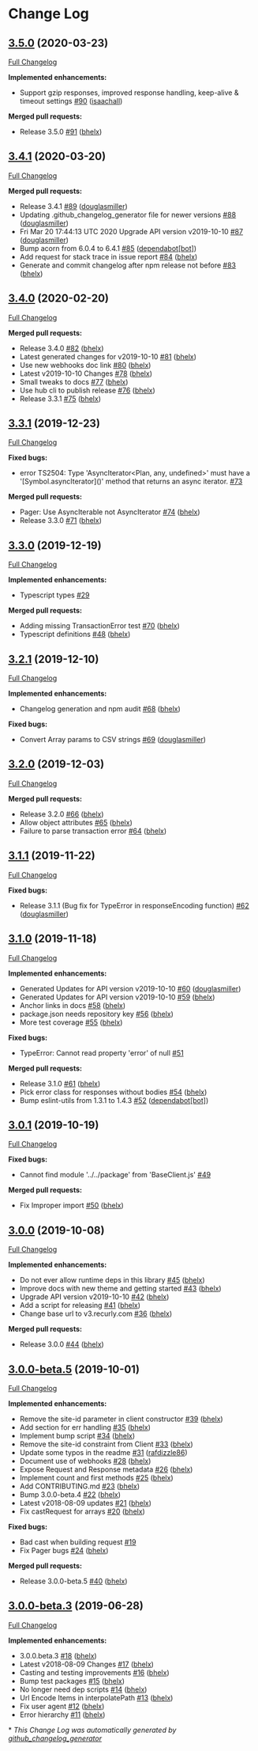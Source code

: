 # Change Log

## [3.5.0](https://github.com/recurly/recurly-client-node/tree/3.5.0) (2020-03-23)
[Full Changelog](https://github.com/recurly/recurly-client-node/compare/3.4.1...3.5.0)

**Implemented enhancements:**

- Support gzip responses, improved response handling, keep-alive & timeout settings [\#90](https://github.com/recurly/recurly-client-node/pull/90) ([isaachall](https://github.com/isaachall))

**Merged pull requests:**

- Release 3.5.0 [\#91](https://github.com/recurly/recurly-client-node/pull/91) ([bhelx](https://github.com/bhelx))

## [3.4.1](https://github.com/recurly/recurly-client-node/tree/3.4.1) (2020-03-20)
[Full Changelog](https://github.com/recurly/recurly-client-node/compare/3.4.0...3.4.1)

**Merged pull requests:**

- Release 3.4.1 [\#89](https://github.com/recurly/recurly-client-node/pull/89) ([douglasmiller](https://github.com/douglasmiller))
- Updating .github\_changelog\_generator file for newer versions [\#88](https://github.com/recurly/recurly-client-node/pull/88) ([douglasmiller](https://github.com/douglasmiller))
- Fri Mar 20 17:44:13 UTC 2020 Upgrade API version v2019-10-10 [\#87](https://github.com/recurly/recurly-client-node/pull/87) ([douglasmiller](https://github.com/douglasmiller))
- Bump acorn from 6.0.4 to 6.4.1 [\#85](https://github.com/recurly/recurly-client-node/pull/85) ([dependabot[bot]](https://github.com/apps/dependabot))
- Add request for stack trace in issue report [\#84](https://github.com/recurly/recurly-client-node/pull/84) ([bhelx](https://github.com/bhelx))
- Generate and commit changelog after npm release not before [\#83](https://github.com/recurly/recurly-client-node/pull/83) ([bhelx](https://github.com/bhelx))

## [3.4.0](https://github.com/recurly/recurly-client-node/tree/3.4.0) (2020-02-20)
[Full Changelog](https://github.com/recurly/recurly-client-node/compare/3.3.1...3.4.0)

**Merged pull requests:**

- Release 3.4.0 [\#82](https://github.com/recurly/recurly-client-node/pull/82) ([bhelx](https://github.com/bhelx))
- Latest generated changes for v2019-10-10 [\#81](https://github.com/recurly/recurly-client-node/pull/81) ([bhelx](https://github.com/bhelx))
- Use new webhooks doc link [\#80](https://github.com/recurly/recurly-client-node/pull/80) ([bhelx](https://github.com/bhelx))
- Latest v2019-10-10 Changes [\#78](https://github.com/recurly/recurly-client-node/pull/78) ([bhelx](https://github.com/bhelx))
- Small tweaks to docs [\#77](https://github.com/recurly/recurly-client-node/pull/77) ([bhelx](https://github.com/bhelx))
- Use hub cli to publish release [\#76](https://github.com/recurly/recurly-client-node/pull/76) ([bhelx](https://github.com/bhelx))
- Release 3.3.1 [\#75](https://github.com/recurly/recurly-client-node/pull/75) ([bhelx](https://github.com/bhelx))

## [3.3.1](https://github.com/recurly/recurly-client-node/tree/3.3.1) (2019-12-23)
[Full Changelog](https://github.com/recurly/recurly-client-node/compare/3.3.0...3.3.1)

**Fixed bugs:**

- error TS2504: Type 'AsyncIterator\<Plan, any, undefined\>' must have a '\[Symbol.asyncIterator\]\(\)' method that returns an async iterator. [\#73](https://github.com/recurly/recurly-client-node/issues/73)

**Merged pull requests:**

- Pager: Use AsyncIterable not AsyncIterator [\#74](https://github.com/recurly/recurly-client-node/pull/74) ([bhelx](https://github.com/bhelx))
- Release 3.3.0 [\#71](https://github.com/recurly/recurly-client-node/pull/71) ([bhelx](https://github.com/bhelx))

## [3.3.0](https://github.com/recurly/recurly-client-node/tree/3.3.0) (2019-12-19)
[Full Changelog](https://github.com/recurly/recurly-client-node/compare/3.2.1...3.3.0)

**Implemented enhancements:**

- Typescript types [\#29](https://github.com/recurly/recurly-client-node/issues/29)

**Merged pull requests:**

- Adding missing TransactionError test [\#70](https://github.com/recurly/recurly-client-node/pull/70) ([bhelx](https://github.com/bhelx))
- Typescript definitions [\#48](https://github.com/recurly/recurly-client-node/pull/48) ([bhelx](https://github.com/bhelx))

## [3.2.1](https://github.com/recurly/recurly-client-node/tree/3.2.1) (2019-12-10)
[Full Changelog](https://github.com/recurly/recurly-client-node/compare/3.2.0...3.2.1)

**Implemented enhancements:**

- Changelog generation and npm audit [\#68](https://github.com/recurly/recurly-client-node/pull/68) ([bhelx](https://github.com/bhelx))

**Fixed bugs:**

- Convert Array params to CSV strings [\#69](https://github.com/recurly/recurly-client-node/pull/69) ([douglasmiller](https://github.com/douglasmiller))

## [3.2.0](https://github.com/recurly/recurly-client-node/tree/3.2.0) (2019-12-03)
[Full Changelog](https://github.com/recurly/recurly-client-node/compare/3.1.1...3.2.0)

**Merged pull requests:**

- Release 3.2.0 [\#66](https://github.com/recurly/recurly-client-node/pull/66) ([bhelx](https://github.com/bhelx))
- Allow object attributes [\#65](https://github.com/recurly/recurly-client-node/pull/65) ([bhelx](https://github.com/bhelx))
- Failure to parse transaction error [\#64](https://github.com/recurly/recurly-client-node/pull/64) ([bhelx](https://github.com/bhelx))

## [3.1.1](https://github.com/recurly/recurly-client-node/tree/3.1.1) (2019-11-22)
[Full Changelog](https://github.com/recurly/recurly-client-node/compare/3.1.0...3.1.1)

**Fixed bugs:**

- Release 3.1.1 \(Bug fix for TypeError in responseEncoding function\) [\#62](https://github.com/recurly/recurly-client-node/pull/62) ([douglasmiller](https://github.com/douglasmiller))

## [3.1.0](https://github.com/recurly/recurly-client-node/tree/3.1.0) (2019-11-18)
[Full Changelog](https://github.com/recurly/recurly-client-node/compare/3.0.1...3.1.0)

**Implemented enhancements:**

- Generated Updates for API version v2019-10-10 [\#60](https://github.com/recurly/recurly-client-node/pull/60) ([douglasmiller](https://github.com/douglasmiller))
- Generated Updates for API version v2019-10-10 [\#59](https://github.com/recurly/recurly-client-node/pull/59) ([bhelx](https://github.com/bhelx))
- Anchor links in docs [\#58](https://github.com/recurly/recurly-client-node/pull/58) ([bhelx](https://github.com/bhelx))
- package.json needs repository key [\#56](https://github.com/recurly/recurly-client-node/pull/56) ([bhelx](https://github.com/bhelx))
- More test coverage [\#55](https://github.com/recurly/recurly-client-node/pull/55) ([bhelx](https://github.com/bhelx))

**Fixed bugs:**

- TypeError: Cannot read property 'error' of null [\#51](https://github.com/recurly/recurly-client-node/issues/51)

**Merged pull requests:**

- Release 3.1.0 [\#61](https://github.com/recurly/recurly-client-node/pull/61) ([bhelx](https://github.com/bhelx))
- Pick error class for responses without bodies [\#54](https://github.com/recurly/recurly-client-node/pull/54) ([bhelx](https://github.com/bhelx))
- Bump eslint-utils from 1.3.1 to 1.4.3 [\#52](https://github.com/recurly/recurly-client-node/pull/52) ([dependabot[bot]](https://github.com/apps/dependabot))

## [3.0.1](https://github.com/recurly/recurly-client-node/tree/3.0.1) (2019-10-19)
[Full Changelog](https://github.com/recurly/recurly-client-node/compare/3.0.0...3.0.1)

**Fixed bugs:**

- Cannot find module '../../package' from 'BaseClient.js' [\#49](https://github.com/recurly/recurly-client-node/issues/49)

**Merged pull requests:**

- Fix Improper import [\#50](https://github.com/recurly/recurly-client-node/pull/50) ([bhelx](https://github.com/bhelx))

## [3.0.0](https://github.com/recurly/recurly-client-node/tree/3.0.0) (2019-10-08)
[Full Changelog](https://github.com/recurly/recurly-client-node/compare/3.0.0-beta.5...3.0.0)

**Implemented enhancements:**

- Do not ever allow runtime deps in this library [\#45](https://github.com/recurly/recurly-client-node/pull/45) ([bhelx](https://github.com/bhelx))
- Improve docs with new theme and getting started [\#43](https://github.com/recurly/recurly-client-node/pull/43) ([bhelx](https://github.com/bhelx))
- Upgrade API version v2019-10-10 [\#42](https://github.com/recurly/recurly-client-node/pull/42) ([bhelx](https://github.com/bhelx))
- Add a script for releasing [\#41](https://github.com/recurly/recurly-client-node/pull/41) ([bhelx](https://github.com/bhelx))
- Change base url to v3.recurly.com [\#36](https://github.com/recurly/recurly-client-node/pull/36) ([bhelx](https://github.com/bhelx))

**Merged pull requests:**

- Release 3.0.0 [\#44](https://github.com/recurly/recurly-client-node/pull/44) ([bhelx](https://github.com/bhelx))

## [3.0.0-beta.5](https://github.com/recurly/recurly-client-node/tree/3.0.0-beta.5) (2019-10-01)
[Full Changelog](https://github.com/recurly/recurly-client-node/compare/3.0.0-beta.3...3.0.0-beta.5)

**Implemented enhancements:**

- Remove the site-id parameter in client constructor [\#39](https://github.com/recurly/recurly-client-node/pull/39) ([bhelx](https://github.com/bhelx))
- Add section for err handling [\#35](https://github.com/recurly/recurly-client-node/pull/35) ([bhelx](https://github.com/bhelx))
- Implement bump script [\#34](https://github.com/recurly/recurly-client-node/pull/34) ([bhelx](https://github.com/bhelx))
- Remove the site-id constraint from Client [\#33](https://github.com/recurly/recurly-client-node/pull/33) ([bhelx](https://github.com/bhelx))
- Update some typos in the readme [\#31](https://github.com/recurly/recurly-client-node/pull/31) ([rafdizzle86](https://github.com/rafdizzle86))
- Document use of webhooks [\#28](https://github.com/recurly/recurly-client-node/pull/28) ([bhelx](https://github.com/bhelx))
- Expose Request and Response metadata [\#26](https://github.com/recurly/recurly-client-node/pull/26) ([bhelx](https://github.com/bhelx))
- Implement count and first methods [\#25](https://github.com/recurly/recurly-client-node/pull/25) ([bhelx](https://github.com/bhelx))
- Add CONTRIBUTING.md [\#23](https://github.com/recurly/recurly-client-node/pull/23) ([bhelx](https://github.com/bhelx))
- Bump 3.0.0-beta.4 [\#22](https://github.com/recurly/recurly-client-node/pull/22) ([bhelx](https://github.com/bhelx))
- Latest v2018-08-09 updates [\#21](https://github.com/recurly/recurly-client-node/pull/21) ([bhelx](https://github.com/bhelx))
- Fix castRequest for arrays [\#20](https://github.com/recurly/recurly-client-node/pull/20) ([bhelx](https://github.com/bhelx))

**Fixed bugs:**

- Bad cast when building request [\#19](https://github.com/recurly/recurly-client-node/issues/19)
- Fix Pager bugs [\#24](https://github.com/recurly/recurly-client-node/pull/24) ([bhelx](https://github.com/bhelx))

**Merged pull requests:**

- Release 3.0.0-beta.5 [\#40](https://github.com/recurly/recurly-client-node/pull/40) ([bhelx](https://github.com/bhelx))

## [3.0.0-beta.3](https://github.com/recurly/recurly-client-node/tree/3.0.0-beta.3) (2019-06-28)
[Full Changelog](https://github.com/recurly/recurly-client-node/compare/3.0.0-beta.2...3.0.0-beta.3)

**Implemented enhancements:**

- 3.0.0.beta.3 [\#18](https://github.com/recurly/recurly-client-node/pull/18) ([bhelx](https://github.com/bhelx))
- Latest v2018-08-09 Changes [\#17](https://github.com/recurly/recurly-client-node/pull/17) ([bhelx](https://github.com/bhelx))
- Casting and testing improvements [\#16](https://github.com/recurly/recurly-client-node/pull/16) ([bhelx](https://github.com/bhelx))
- Bump test packages [\#15](https://github.com/recurly/recurly-client-node/pull/15) ([bhelx](https://github.com/bhelx))
- No longer need dep scripts [\#14](https://github.com/recurly/recurly-client-node/pull/14) ([bhelx](https://github.com/bhelx))
- Url Encode Items in interpolatePath [\#13](https://github.com/recurly/recurly-client-node/pull/13) ([bhelx](https://github.com/bhelx))
- Fix user agent [\#12](https://github.com/recurly/recurly-client-node/pull/12) ([bhelx](https://github.com/bhelx))
- Error hierarchy [\#11](https://github.com/recurly/recurly-client-node/pull/11) ([bhelx](https://github.com/bhelx))



\* *This Change Log was automatically generated by [github_changelog_generator](https://github.com/skywinder/Github-Changelog-Generator)*
